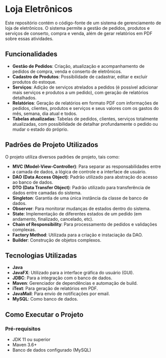 # Loja Eletrônicos

Este repositório contém o código-fonte de um sistema de gerenciamento de loja de eletrônicos. 
O sistema permite a gestão de pedidos, produtos e serviços de conserto, compra e venda, além de gerar relatórios em PDF sobre essas atividades.

## Funcionalidades

- **Gestão de Pedidos**: Criação, atualização e acompanhamento de pedidos de compra, venda e conserto de eletrônicos.
- **Cadastro de Produtos**: Possibilidade de cadastrar, editar e excluir produtos do estoque.
- **Serviços**: Adição de serviços atrelados a pedidos (é possível adicionar mais serviços e produtos a um pedido), com geração de relatórios detalhados.
- **Relatórios**: Geração de relatórios em formato PDF com informações de pedidos, clientes, produtos e serviços e seus valores com os gastos do mês, semana, dia atual e todos.
- **Tabelas atualizadas**: Tabelas de pedidos, clientes, serviços totalmente atualizadas, com possibilidade de detalhar profundamente o pedido ou mudar o estado do próprio.

## Padrões de Projeto Utilizados

O projeto utiliza diversos padrões de projeto, tais como:
- **MVC (Model-View-Controller)**: Para separar as responsabilidades entre a camada de dados, a lógica de controle e a interface de usuário.
- **DAO (Data Access Object)**: Padrão utilizado para abstração do acesso ao banco de dados.
- **DTO (Data Transfer Object)**: Padrão utilizado para transferência de dados entre camadas do sistema.
- **Singleton**: Garantia de uma única instância da classe de banco de dados.
- **Observer**: Para monitorar mudanças de estados dentro do sistema.
- **State**: Implementação de diferentes estados de um pedido (em andamento, finalizado, cancelado, etc).
- **Chain of Responsibility**: Para processamento de pedidos e validações complexas.
- **Factory Method**: Utilizada para a criação e instaciação da DAO.
- **Builder**: Construção de objetos complexos.

## Tecnologias Utilizadas

- **Java**
- **JavaFX**: Utilizado para a interface gráfica do usuário (GUI).
- **JDBC**: Para a integração com o banco de dados.
- **Maven**: Gerenciador de dependências e automação de build.
- **iText**: Para geração de relatórios em PDF.
- **JavaMail**: Para envio de notificações por email.
- **MySQL**: Como banco de dados.

## Como Executar o Projeto

### Pré-requisitos

- JDK 11 ou superior
- Maven 3.6+
- Banco de dados configurado (MySQL)
